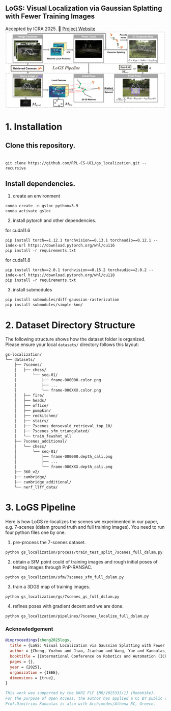 ## LoGS: Visual Localization via Gaussian Splatting with Fewer Training Images  
Accepted by ICRA 2025.  🔗 [Project Website](https://yuzhoucheng66.github.io/logs.github.io/)
![Teaser](https://raw.githubusercontent.com/YuzhouCheng66/logs.github.io/main/assets/teaser.png)


# 1. Installation
## Clone this repository.
```

git clone https://github.com/RPL-CS-UCL/gs_localization.git --recursive
```

## Install dependencies.
1. create an environment
```
conda create -n gsloc python=3.9
conda activate gsloc
```

2. install pytorch and other dependencies.

for cuda11.6
```
pip install torch==1.12.1 torchvision==0.13.1 torchaudio==0.12.1 --index-url https://download.pytorch.org/whl/cu116
pip install -r requirements.txt 
```
for cuda11.8
```
pip install torch==2.0.1 torchvision==0.15.2 torchaudio==2.0.2 --index-url https://download.pytorch.org/whl/cu118
pip install -r requirements.txt
```

3. install submodules
```
pip install submodules/diff-gaussian-rasterization
pip install submodules/simple-knn/
```
# 2. Dataset Directory Structure

The following structure shows how the dataset folder is organized.  
Please ensure your local `datasets/` directory follows this layout:

```
gs-localization/
└── datasets/
    ├── 7scenes/
    │   ├── chess/
    │       └── seq-01/
    │           ├── frame-000000.color.png
    │           ├── ...
    │           └── frame-000XXX.color.png
    │   ├── fire/
    │   ├── heads/
    │   ├── office/
    │   ├── pumpkin/
    │   ├── redkitchen/
    │   ├── stairs/
    │   ├── 7scenes_densevald_retrieval_top_10/
    │   ├── 7scenes_sfm_triangulated/
    │   └── train_fewshot_all
    ├── 7scenes_additional/
    │   └── chess/
    │       └── seq-01/
    │           ├── frame-000000.depth_cali.png
    │           ├── ...
    │           └── frame-000XXX.depth_cali.png
    ├── 360_v2/
    ├── cambridge/
    ├── cambridge_additional/
    └── nerf_llff_data/
```

# 3. LoGS Pipeline
Here is how LoGS re-localizes the scenes we experimented in our paper, e.g. 7-scenes (dslam ground truth and full training images). You need to run four python files one by one.

1. pre-process the 7-scenes dataset.
```
python gs_localization/process/train_test_split_7scenes_full_dslam.py
``` 

2. obtain a SfM point could of training images and rough initial poses of testing images through PnP-RANSAC.
```
python gs_localization/sfm/7scenes_sfm_full_dslam.py
``` 

3. train a 3DGS map of training images.
```
python gs_localization/gs/7scenes_gs_full_dslam.py
```

4. refines poses with gradient decent and we are done.
```
python gs_localization/pipelines/7scenes_localize_full_dslam.py
``` 

### Acknowledgement

```bibtex
@inproceedings{cheng2025logs,
  title = {LoGS: Visual Localization via Gaussian Splatting with Fewer Training Images},
  author = {Cheng, Yuzhou and Jiao, Jianhao and Wang, Yue and Kanoulas, Dimitrios},
  booktitle = {International Conference on Robotics and Automation (ICRA)},
  pages = {},
  year = {2025},
  organization = {IEEE},
  dimensions = {true},
}
```

```bibtex
This work was supported by the UKRI FLF [MR/V025333/1] (RoboHike).
For the purpose of Open Access, the author has applied a CC BY public copyright license to any Author Accepted Manuscript version arising from this submission.
Prof.Dimitrios Kanoulas is also with Archimedes/Athena RC, Greece.

